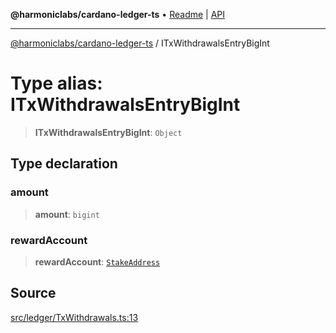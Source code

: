 **@harmoniclabs/cardano-ledger-ts** • [Readme](../Introduction) \| [API](../globals)

***

[@harmoniclabs/cardano-ledger-ts](../Introduction) / ITxWithdrawalsEntryBigInt

# Type alias: ITxWithdrawalsEntryBigInt

> **ITxWithdrawalsEntryBigInt**: `Object`

## Type declaration

### amount

> **amount**: `bigint`

### rewardAccount

> **rewardAccount**: [`StakeAddress`](../classes/StakeAddress)

## Source

[src/ledger/TxWithdrawals.ts:13](https://github.com/HarmonicLabs/cardano-ledger-ts/blob/d1659b0/src/ledger/TxWithdrawals.ts#L13)
